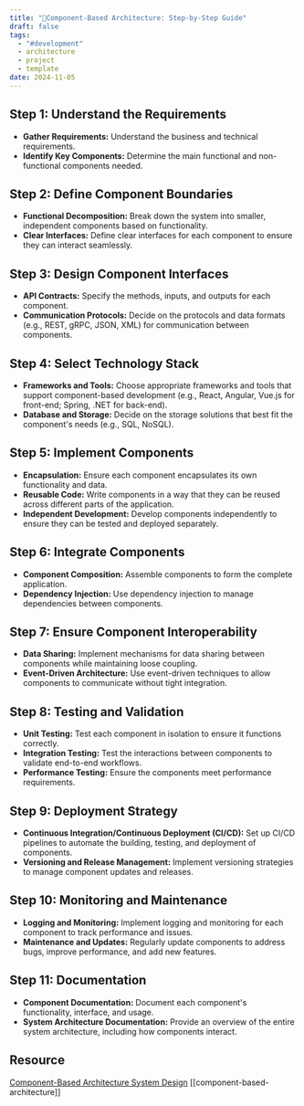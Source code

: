 ```yaml
---
title: "🚀Component-Based Architecture: Step-by-Step Guide"
draft: false
tags:
  - "#development"
  - architecture
  - project
  - template
date: 2024-11-05
---
```



## Step 1: Understand the Requirements
- **Gather Requirements:** Understand the business and technical requirements.
- **Identify Key Components:** Determine the main functional and non-functional components needed.

## Step 2: Define Component Boundaries
- **Functional Decomposition:** Break down the system into smaller, independent components based on functionality.
- **Clear Interfaces:** Define clear interfaces for each component to ensure they can interact seamlessly.

## Step 3: Design Component Interfaces
- **API Contracts:** Specify the methods, inputs, and outputs for each component.
- **Communication Protocols:** Decide on the protocols and data formats (e.g., REST, gRPC, JSON, XML) for communication between components.

## Step 4: Select Technology Stack
- **Frameworks and Tools:** Choose appropriate frameworks and tools that support component-based development (e.g., React, Angular, Vue.js for front-end; Spring, .NET for back-end).
- **Database and Storage:** Decide on the storage solutions that best fit the component's needs (e.g., SQL, NoSQL).

## Step 5: Implement Components
- **Encapsulation:** Ensure each component encapsulates its own functionality and data.
- **Reusable Code:** Write components in a way that they can be reused across different parts of the application.
- **Independent Development:** Develop components independently to ensure they can be tested and deployed separately.

## Step 6: Integrate Components
- **Component Composition:** Assemble components to form the complete application.
- **Dependency Injection:** Use dependency injection to manage dependencies between components.

## Step 7: Ensure Component Interoperability
- **Data Sharing:** Implement mechanisms for data sharing between components while maintaining loose coupling.
- **Event-Driven Architecture:** Use event-driven techniques to allow components to communicate without tight integration.

## Step 8: Testing and Validation
- **Unit Testing:** Test each component in isolation to ensure it functions correctly.
- **Integration Testing:** Test the interactions between components to validate end-to-end workflows.
- **Performance Testing:** Ensure the components meet performance requirements.

## Step 9: Deployment Strategy
- **Continuous Integration/Continuous Deployment (CI/CD):** Set up CI/CD pipelines to automate the building, testing, and deployment of components.
- **Versioning and Release Management:** Implement versioning strategies to manage component updates and releases.

## Step 10: Monitoring and Maintenance
- **Logging and Monitoring:** Implement logging and monitoring for each component to track performance and issues.
- **Maintenance and Updates:** Regularly update components to address bugs, improve performance, and add new features.

## Step 11: Documentation
- **Component Documentation:** Document each component's functionality, interface, and usage.
- **System Architecture Documentation:** Provide an overview of the entire system architecture, including how components interact.

## Resource
[Component-Based Architecture System Design](https://www.geeksforgeeks.org/component-based-architecture-system-design/#steps-to-complement-component-based-architecture)
[[component-based-architecture]]
